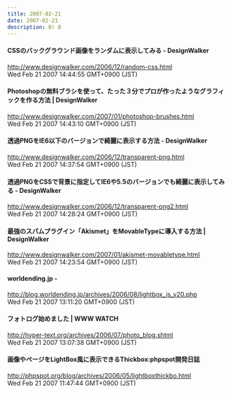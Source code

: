 ```yaml
---
title: 2007-02-21
date: 2007-02-21
description: B! 8
---
```


#### CSSのバックグラウンド画像をランダムに表示してみる - DesignWalker
http://www.designwalker.com/2006/12/random-css.html<br>
Wed Feb 21 2007 14:44:55 GMT+0900 (JST)<br>


#### Photoshopの無料ブラシを使って、たった３分でプロが作ったようなグラフィックを作る方法 | DesignWalker
http://www.designwalker.com/2007/01/photoshop-brushes.html<br>
Wed Feb 21 2007 14:43:10 GMT+0900 (JST)<br>


#### 透過PNGをIE6以下のバージョンで綺麗に表示する方法 - DesignWalker
http://www.designwalker.com/2006/12/transparent-png.html<br>
Wed Feb 21 2007 14:37:54 GMT+0900 (JST)<br>


#### 透過PNGをCSSで背景に指定してIE6や5.5のバージョンでも綺麗に表示してみる - DesignWalker
http://www.designwalker.com/2006/12/transparent-png2.html<br>
Wed Feb 21 2007 14:28:24 GMT+0900 (JST)<br>


#### 最強のスパムプラグイン「Akismet」をMovableTypeに導入する方法 | DesignWalker
http://www.designwalker.com/2007/01/akismet-movabletype.html<br>
Wed Feb 21 2007 14:23:54 GMT+0900 (JST)<br>


#### worldending.jp - 
http://blog.worldending.jp/archives/2006/08/lightbox_js_v20.php<br>
Wed Feb 21 2007 13:11:20 GMT+0900 (JST)<br>


#### フォトログ始めました | WWW WATCH
http://hyper-text.org/archives/2006/07/photo_blog.shtml<br>
Wed Feb 21 2007 13:07:38 GMT+0900 (JST)<br>


#### 画像やページをLightBox風に表示できるThickbox:phpspot開発日誌
http://phpspot.org/blog/archives/2006/05/lightboxthickbo.html<br>
Wed Feb 21 2007 11:47:44 GMT+0900 (JST)<br>


